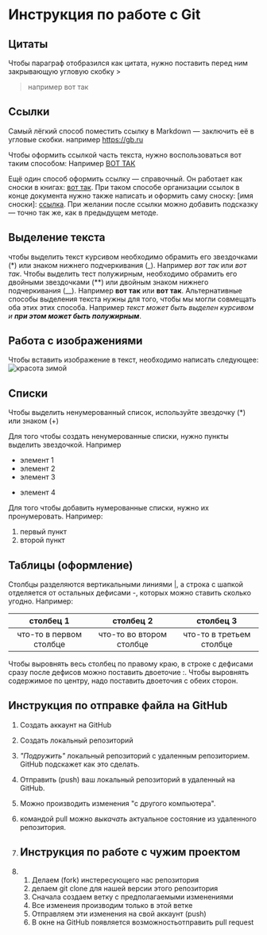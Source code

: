 # Инструкция по работе с Git

## Цитаты
Чтобы параграф отобразился как цитата, нужно поставить перед ним закрывающую угловую скобку >
> например вот так
  
## Ссылки
Самый лёгкий способ поместить ссылку в Markdown — заключить её в угловые скобки.
например <https://gb.ru>

Чтобы оформить ссылкой часть текста, нужно воспользоваться вот таким способом:  Например [ВОТ ТАК](https://gb.ru)

Ещё один способ оформить ссылку — справочный. Он работает как сноски в книгах: [вот так](http://gb.ru). При таком способе организации ссылок в конце документа нужно также написать и оформить саму сноску: [имя сноски]: [ссылка](http://gb.ru). При желании после ссылки можно добавить подсказку — точно так же, как в предыдущем методе.

## Выделение текста
чтобы выделить текст курсивом необходимо обрамить его звездочками (*) или знаком нижнего подчеркивания (_). Например *вот так* или _вот так_. 
Чтобы выделить тест полужирным, необходимо обрамить его двойными звездочками (**) или двойным знаком нижнего подчеркивания (__). Например **вот так** или __вот так__.
Альтернативные способы выделения текста нужны для того, чтобы мы могли совмещать оба этих этих способа. Например   _текст может быть выделен курсивом и **при этом может быть полужирным**_.



## Работа с изображениями

Чтобы вставить изображение в текст, необходимо написать следующее:
![красота зимой](Зима.jpg)

## Списки

Чтобы выделить ненумерованный список, используйте звездочку (*) или знаком (+)

Для того чтобы создать ненумерованные списки, нужно пункты выделить звездочкой. Например
* элемент 1
* элемент 2
* элемент 3
+ элемент 4


Для того чтобы добавить нумерованные списки, нужно их пронумеровать. Например:
1. первый пункт
2. второй пункт

## Таблицы (оформление)

Столбцы разделяются вертикальными линиями |, а строка с шапкой отделяется от остальных дефисами -, которых можно ставить сколько угодно. Например:

|столбец 1              | столбец 2              | столбец  3            |
|:-:|:---------:|:----------:|
|что-то в первом столбце|что-то во втором столбце| что-то в третьем столбце|


Чтобы выровнять весь столбец по правому краю, в строке с дефисами сразу после дефисов можно поставить двоеточие :. Чтобы выровнять содержимое по центру, надо поставить двоеточия с обеих сторон.

## Инструкция по отправке файла на GitHub
1. Создать аккаунт на GitHub
2. Создать локальный репозиторий
3. *"Подружить"* локальный репозиторий с удаленным репозиторием. GitHub подскажет как это сделать.
4. Отправить (push) ваш локальный репозиторий в удаленный на GitHub.
5. Можно производить изменения "с другого компьютера".
6. командой pull можно *выкачать* актуальное состояние из удаленного репозитория.

7. ## Инструкция по работе с чужим проектом
8. 1. Делаем (fork) инстересующего нас репозитория
   2. делаем git clone для нашей версии этого репозитория
   3. Сначала создаем ветку с предполагаемыми изменениями
   4. Все изменеия производим только в этой ветке
   5. Отправляем эти изменения на свой аккаунт (push)
   6. В окне на GitHub появляется возможностьотправить pull request
